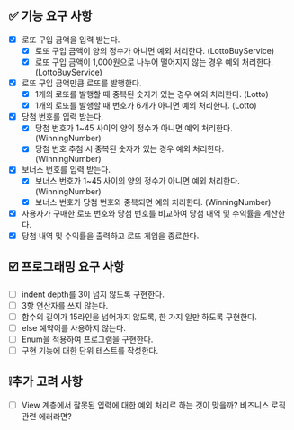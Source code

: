 ## ✅ 기능 요구 사항

-[X] 로또 구입 금액을 입력 받는다.
    -[X] 로또 구입 금액이 양의 정수가 아니면 예외 처리한다. (LottoBuyService)
    -[X] 로또 구입 금액이 1,000원으로 나누어 떨어지지 않는 경우 예외 처리한다. (LottoBuyService)
-[X] 로또 구입 금액만큼 로또를 발행한다.
    -[X] 1개의 로또를 발행할 때 중복된 숫자가 있는 경우 예외 처리한다. (Lotto)
    -[X] 1개의 로또를 발행할 때 번호가 6개가 아니면 예외 처리한다. (Lotto)
-[X] 당첨 번호를 입력 받는다.
    -[X] 당첨 번호가 1~45 사이의 양의 정수가 아니면 예외 처리한다. (WinningNumber)
    -[X] 당첨 번호 추첨 시 중복된 숫자가 있는 경우 예외 처리한다. (WinningNumber)
-[X] 보너스 번호를 입력 받는다.
    -[X] 보너스 번호가 1~45 사이의 양의 정수가 아니면 예외 처리한다. (WinningNumber)
    -[X] 보너스 번호가 당첨 번호와 중복되면 예외 처리한다. (WinningNumber)
-[X] 사용자가 구매한 로또 번호와 당첨 번호를 비교하여 당첨 내역 및 수익률을 계산한다.
-[X] 당첨 내역 및 수익률을 출력하고 로또 게임을 종료한다.

## ☑️ 프로그래밍 요구 사항

-[ ] indent depth를 3이 넘지 않도록 구현한다.
-[ ] 3항 연산자를 쓰지 않는다.
-[ ] 함수의 길이가 15라인을 넘어가지 않도록, 한 가지 일만 하도록 구현한다.
-[ ] else 예약어를 사용하지 않는다.
-[ ] Enum을 적용하여 프로그램을 구현한다.
-[ ] 구현 기능에 대한 단위 테스트를 작성한다.

## ❕추가 고려 사항

-[ ] View 계층에서 잘못된 입력에 대한 예외 처리르 하는 것이 맞을까? 비즈니스 로직 관련 에러라면?
